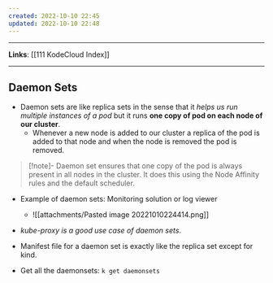 ```yaml
---
created: 2022-10-10 22:45
updated: 2022-10-10 22:48
---
```

---
**Links**: [[111 KodeCloud Index]]

---
## Daemon Sets
- Daemon sets are like replica sets in the sense that it *helps us run multiple instances of a pod* but it runs **one copy of pod on each node of our cluster**.
	- Whenever a new node is added to our cluster a replica of the pod is added to that node and when the node is removed the pod is removed.

> [!note]- Daemon set ensures that one copy of the pod is always present in all nodes in the cluster.
> It does this using the Node Affinity rules and the default scheduler.

- Example of daemon sets: Monitoring solution or log viewer
	- ![[attachments/Pasted image 20221010224414.png]]

- *kube-proxy is a good use case of daemon sets*.
- Manifest file for a daemon set is exactly like the replica set except for kind.

- Get all the daemonsets: `k get daemonsets`
